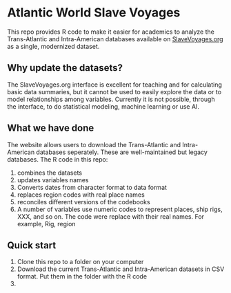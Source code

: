 # Atlantic World Slave Voyages

This repo provides R code to make it easier for academics to analyze the Trans-Atlantic and Intra-American databases available on [SlaveVoyages.org]([slavevoyages.org](https://www.slavevoyages.org)) as a single, modernized dataset.

## Why update the datasets?

The SlaveVoyages.org interface is excellent for teaching and for calculating basic data summaries, but it cannot be used to easily explore the data or 
to model relationships among variables. Currently it is not possible, through the interface, to do statistical modeling, machine learning or use AI. 




## What we have done

The website allows users to download the Trans-Atlantic and Intra-American databases seperately. These are well-maintained but legacy databases.
The R code in this repo:

1. combines the datasets
2. updates variables names
3. Converts dates from character format to data format
4. replaces region codes with real place names
5. reconciles different versions of the codebooks
6. A number of variables use numeric codes to represent places, ship rigs, XXX, and so on. The code were replace with their real names.
For example, Rig, region

## Quick start

1. Clone this repo to a folder on your computer
2. Download the current Trans-Atlantic and Intra-American datasets in CSV format. Put them in the folder with the R code
3. 
